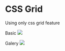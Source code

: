 # CSS Grid

Using only css grid feature

Basic
<img  src="https://github.com/caduopm/websites/blob/master/cssGridLayout/basic/img.png?raw=true">

Galery
<img  src="https://github.com/caduopm/websites/blob/master/cssGridLayout/galery/img.png?raw=true">